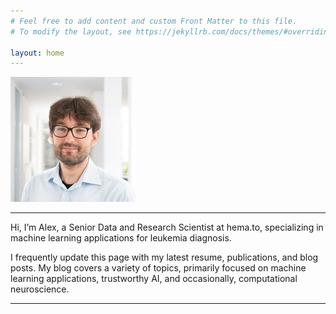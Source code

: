 ```yaml
---
# Feel free to add content and custom Front Matter to this file.
# To modify the layout, see https://jekyllrb.com/docs/themes/#overriding-theme-defaults

layout: home
---
```


<img src="assets/img/cropped-me.jpg" alt="profile picture" title="Profile Picture" width="200"/>

---

Hi, I’m Alex, a Senior Data and Research Scientist at hema.to, specializing in machine learning applications for leukemia diagnosis.  

I frequently update this page with my latest resume, publications, and blog posts. My blog covers a variety of topics, primarily focused on machine learning applications, trustworthy AI, and occasionally, computational neuroscience.

---

